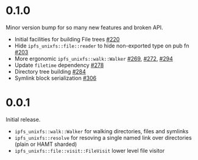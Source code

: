 # 0.1.0

Minor version bump for so many new features and broken API.

* Initial facilities for building File trees [#220]
* Hide `ipfs_unixfs::file::reader` to hide non-exported type on pub fn [#203]
* More ergonomic `ipfs_unixfs::walk::Walker` [#269], [#272], [#294]
* Update `filetime` dependency [#278]
* Directory tree building [#284]
* Symlink block serialization [#306]

[#203]: https://github.com/rs-ipfs/rust-ipfs/pull/203
[#220]: https://github.com/rs-ipfs/rust-ipfs/pull/220
[#269]: https://github.com/rs-ipfs/rust-ipfs/pull/269
[#272]: https://github.com/rs-ipfs/rust-ipfs/pull/272
[#278]: https://github.com/rs-ipfs/rust-ipfs/pull/278
[#284]: https://github.com/rs-ipfs/rust-ipfs/pull/284
[#294]: https://github.com/rs-ipfs/rust-ipfs/pull/294
[#306]: https://github.com/rs-ipfs/rust-ipfs/pull/306

# 0.0.1

Initial release.

* `ipfs_unixfs::walk::Walker` for walking directories, files and symlinks
* `ipfs_unixfs::resolve` for resoving a single named link over directories
  (plain or HAMT sharded)
* `ipfs_unixfs::file::visit::FileVisit` lower level file visitor

